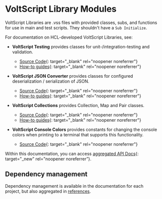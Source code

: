 # VoltScript Library Modules

VoltScript Libraries are .vss files with provided classes, subs, and functions for use in main and test scripts. They shouldn't have a `Sub Initialize`.

For documentation on HCL-developed VoltScript Libraries, see:

- **VoltScript Testing** provides classes for unit-/integration-testing and validation. 
    - [Source Code](https://github.com/HCL-TECH-SOFTWARE/voltscript-testing){: target="_blank" rel="noopener noreferrer"}  
    - [How-to guides](https://opensource.hcltechsw.com/voltscript-testing/howto/index.html){: target="_blank" rel="noopener noreferrer"}

- **VoltScript JSON Converter** provides classes for configured deserialization / serialization of JSON.
    - [Source Code](https://github.com/HCL-TECH-SOFTWARE/voltscript-json-converter){: target="_blank" rel="noopener noreferrer"}
    - [How-to guides](https://opensource.hcltechsw.com/voltscript-json-converter/howto/index.html){: target="_blank" rel="noopener noreferrer"}

- **VoltScript Collections** provides Collection, Map and Pair classes. 
    - [Source Code](https://github.com/HCL-TECH-SOFTWARE/voltscript-collections){: target="_blank" rel="noopener noreferrer"}
    - [How-to guides](https://opensource.hcltechsw.com/voltscript-collections/howto/index.html){: target="_blank" rel="noopener noreferrer"}

- **VoltScript Console Colors** provides constants for changing the console colors when printing to a terminal that supports this functionality. 
    - [Source Code](https://github.com/HCL-TECH-SOFTWARE/voltscript-console-colors){: target="_blank" rel="noopener noreferrer"}

Within this documentation, you can access [aggregated API Docs](../apidocs/vsls/index.html){: target="_new" rel="noopener noreferrer”}.

## Dependency management

Dependency management is available in the documentation for each project, but also aggregated in [references](../references/libraries.md#dependency-management).
